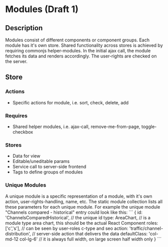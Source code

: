 # Modules (Draft 1)

## Description

Modules consist of different components or component groups. Each module has it's own store. Shared functionality across stores is achieved by requiring commonjs helper-modules. In the initial ajax call, the module fetches its data and renders accordingly. The user-rights are checked on the server.

## Store

### Actions

* Specific actions for module, i.e. sort, check, delete, add

### Requires

* Shared helper modules, i.e. ajax-call, remove-me-from-page, toggle-checkbox

### Stores

* Data for view
* Editable/uneditable params
* Service call to server-side frontend
* Tags to define groups of modules

### Unique Modules

A unique module is a specific representation of a module, with it's own action, user-rights-handling, name, etc. The static module collection lists all these parameters for each unique module.
For example the unique module "Channels compared - historical" entry could look like this:
´´´
{
    id: 'ChannelsComparedHistorical', // the unique id
    type: AreaChart, // is a module type area chart, this should be the actual React Component
    roles: ['c','s'], // can be seen by user-roles c-type and seo
    action: 'traffic/channel-distribution', // server-side action that delivers the data
    defaultClass: 'col-md-12 col-lg-6' // it is always full width, on large screen half width only 
}
´´´
